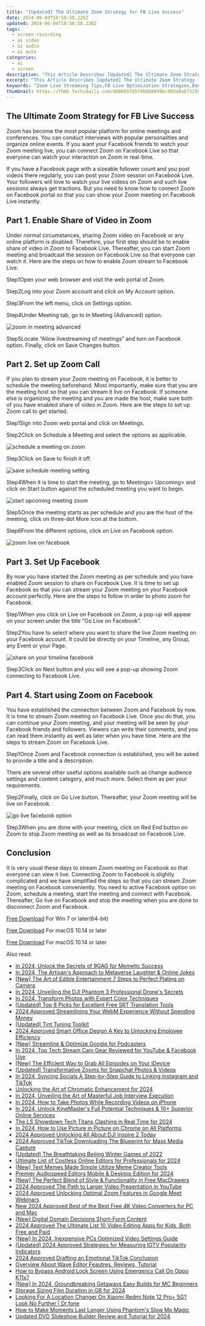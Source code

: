 ```yaml
---
title: "[Updated] The Ultimate Zoom Strategy for FB Live Success"
date: 2024-06-03T18:58:58.226Z
updated: 2024-06-04T18:58:58.226Z
tags: 
  - screen-recording
  - ai video
  - ai audio
  - ai auto
categories: 
  - ai
  - screen
description: "This Article Describes [Updated] The Ultimate Zoom Strategy for FB Live Success"
excerpt: "This Article Describes [Updated] The Ultimate Zoom Strategy for FB Live Success"
keywords: "Zoom Live Streaming Tips,FB Live Optimization Strategies,Boost FB Live Engagement,Maximize Online Presence FB Live,Enhance Zoom for Social Media,Effective FB Live Techniques,Mastery of Zoom Broadcasts"
thumbnail: https://thmb.techidaily.com/dd8665fd574b8b8849bc905e8ab75258e662c1b7c7637037d5e86d15b1b9eaa1.png
---
```


## The Ultimate Zoom Strategy for FB Live Success

Zoom has become the most popular platform for online meetings and conferences. You can conduct interviews with popular personalities and organize online events. If you want your Facebook friends to watch your Zoom meeting live, you can connect Zoom on Facebook Live so that everyone can watch your interaction on Zoom in real-time.

If you have a Facebook page with a sizeable follower count and you post videos there regularly, you can post your Zoom session on Facebook Live. Your followers will love to watch your live videos on Zoom and such live sessions always get tractions. But you need to know how to connect Zoom on Facebook portal so that you can show your Zoom meeting on Facebook Live instantly.

## Part 1\. Enable Share of Video in Zoom

Under normal circumstances, sharing Zoom video on Facebook or any online platform is disabled. Therefore, your first step should be to enable share of video in Zoom to Facebook Live. Thereafter, you can start Zoom meeting and broadcast the session on Facebook Live so that everyone can watch it. Here are the steps on how to enable Zoom stream to Facebook Live.

Step1Open your web browser and visit the web portal of Zoom.

Step2Log into your Zoom account and click on My Account option.

Step3From the left menu, click on Settings option.

Step4Under Meeting tab, go to In Meeting (Advanced) option.

![zoom in meeting advanced](https://images.wondershare.com/filmora/article-images/2022/07/zoom-facebook-1.jpg)

Step5Locate “Allow livestreaming of meetings” and turn on Facebook option. Finally, click on Save Changes button.

## Part 2\. Set up Zoom Call

If you plan to stream your Zoom meeting on Facebook, it is better to schedule the meeting beforehand. Most importantly, make sure that you are the meeting host so that you can stream it live on Facebook. If someone else is organizing the meeting and you are made the host, make sure both of you have enabled share of video in Zoom. Here are the steps to set up Zoom call to get started.

Step1Sign into Zoom web portal and click on Meetings.

Step2Click on Schedule a Meeting and select the options as applicable.

![schedule a meeting on zoom](https://images.wondershare.com/filmora/article-images/2022/07/zoom-facebook-2.jpg)

Step3Click on Save to finish it off.

![save schedule meeting setting](https://images.wondershare.com/filmora/article-images/2022/07/zoom-facebook-3.jpg)

Step4When it is time to start the meeting, go to Meetings> Upcoming> and click on Start button against the scheduled meeting you want to begin.

![start upcoming meeting zoom](https://images.wondershare.com/filmora/article-images/2022/07/zoom-facebook-4.jpg)

Step5Once the meeting starts as per schedule and you are the host of the meeting, click on three-dot More icon at the bottom.

Step6From the different options, click on Live on Facebook option.

![zoom live on facebook](https://images.wondershare.com/filmora/article-images/2022/07/zoom-facebook-5.jpg)

## Part 3\. Set Up Facebook

By now you have started the Zoom meeting as per schedule and you have enabled Zoom session to share on Facebook Live. It is time to set up Facebook so that you can stream your Zoom meeting on your Facebook account perfectly. Here are the steps to follow in order to photo zoom for Facebook.

Step1When you click on Live on Facebook on Zoom, a pop-up will appear on your screen under the title “Go Live on Facebook”.

Step2You have to select where you want to share the live Zoom meeting on your Facebook account. It could be directly on your Timeline, any Group, any Event or your Page.

![share on your timeline facebook](https://images.wondershare.com/filmora/article-images/2022/07/zoom-facebook-6.jpg)

Step3Click on Next button and you will see a pop-up showing Zoom connecting to Facebook Live.

## Part 4\. Start using Zoom on Facebook

You have established the connection between Zoom and Facebook by now. It is time to stream Zoom meeting on Facebook Live. Once you do that, you can continue your Zoom meeting, and your meeting will be seen by your Facebook friends and followers. Viewers can write their comments, and you can read them instantly as well as later when you have time. Here are the steps to stream Zoom on Facebook Live.

Step1Once Zoom and Facebook connection is established, you will be asked to provide a title and a description.

There are several other useful options available such as change audience settings and content category, and much more. Select them as per your requirements.

Step2Finally, click on Go Live button. Thereafter, your Zoom meeting will be live on Facebook.

![go live facebook option](https://images.wondershare.com/filmora/article-images/2022/07/zoom-facebook-7.jpg)

Step3When you are done with your meeting, click on Red End button on Zoom to stop Zoom meeting as well as its broadcast on Facebook Live.

## Conclusion

It is very usual these days to stream Zoom meeting on Facebook so that everyone can view it live. Connecting Zoom to Facebook is slightly complicated and we have simplified the steps so that you can stream Zoom meeting on Facebook conveniently. You need to active Facebook option on Zoom, schedule a meeting, start the meeting and connect with Facebook. Thereafter, Go live on Facebook and stop the meeting when you are done to disconnect Zoom and Facebook.

[Free Download](https://tools.techidaily.com/wondershare/filmora/download/) For Win 7 or later(64-bit)

[Free Download](https://tools.techidaily.com/wondershare/filmora/download/) For macOS 10.14 or later

[Free Download](https://tools.techidaily.com/wondershare/filmora/download/) For macOS 10.14 or later

<ins class="adsbygoogle"
     style="display:block"
     data-ad-format="autorelaxed"
     data-ad-client="ca-pub-7571918770474297"
     data-ad-slot="1223367746"></ins>

<ins class="adsbygoogle"
     style="display:block"
     data-ad-format="autorelaxed"
     data-ad-client="ca-pub-7571918770474297"
     data-ad-slot="1223367746"></ins>



<ins class="adsbygoogle"
     style="display:block"
     data-ad-client="ca-pub-7571918770474297"
     data-ad-slot="8358498916"
     data-ad-format="auto"
     data-full-width-responsive="true"></ins>


<span class="atpl-alsoreadstyle">Also read:</span>
<div><ul>
<li><a href="https://some-approaches.techidaily.com/in-2024-unlock-the-secrets-of-9gag-for-memetic-success/"><u>In 2024, Unlock the Secrets of 9GAG for Memetic Success</u></a></li>
<li><a href="https://some-approaches.techidaily.com/in-2024-the-artisans-approach-to-metaverse-laughter-and-online-jokes/"><u>In 2024, The Artisan's Approach to Metaverse Laughter & Online Jokes</u></a></li>
<li><a href="https://some-approaches.techidaily.com/new-the-art-of-edible-entertainment-7-steps-to-perfect-plating-on-camera/"><u>[New] The Art of Edible Entertainment  7 Steps to Perfect Plating on Camera</u></a></li>
<li><a href="https://some-approaches.techidaily.com/in-2024-unveiling-the-dji-phantom-3-professional-drones-secrets/"><u>In 2024, Unveiling the DJI Phantom 3 Professional Drone's Secrets</u></a></li>
<li><a href="https://some-approaches.techidaily.com/in-2024-transform-photos-with-expert-color-techniques/"><u>In 2024, Transform Photos with Expert Color Techniques</u></a></li>
<li><a href="https://some-approaches.techidaily.com/updated-top-8-picks-for-excellent-free-srt-translation-tools/"><u>[Updated] Top 8 Picks for Excellent Free SRT Translation Tools</u></a></li>
<li><a href="https://some-approaches.techidaily.com/2024-approved-streamlining-your-webm-experience-without-spending-money/"><u>2024 Approved  Streamlining Your WebM Experience Without Spending Money</u></a></li>
<li><a href="https://some-approaches.techidaily.com/updated-tint-tuning-toolkit/"><u>[Updated] Tint Tuning Toolkit</u></a></li>
<li><a href="https://some-approaches.techidaily.com/2024-approved-smart-office-design-a-key-to-unlocking-employee-efficiency/"><u>2024 Approved  Smart Office Design  A Key to Unlocking Employee Efficiency</u></a></li>
<li><a href="https://some-approaches.techidaily.com/new-streamline-and-optimize-google-for-podcasters/"><u>[New] Streamline & Optimize  Google for Podcasters</u></a></li>
<li><a href="https://some-approaches.techidaily.com/in-2024-top-tech-stream-cam-gear-reviewed-for-youtube-and-facebook-use/"><u>In 2024, Top Tech  Stream Cam Gear Reviewed for YouTube & Facebook Use</u></a></li>
<li><a href="https://some-approaches.techidaily.com/new-the-efficient-way-to-grab-all-episodes-on-your-idevice/"><u>[New] The Efficient Way to Grab All Episodes on Your iDevice</u></a></li>
<li><a href="https://some-approaches.techidaily.com/updated-transformative-zooms-for-snapchat-photos-and-videos/"><u>[Updated] Transformative Zooms for Snapchat Photos & Videos</u></a></li>
<li><a href="https://some-approaches.techidaily.com/in-2024-syncing-socials-a-step-by-step-guide-to-linking-instagram-and-tiktok/"><u>In 2024, Syncing Socials  A Step-by-Step Guide to Linking Instagram and TikTok</u></a></li>
<li><a href="https://some-approaches.techidaily.com/unlocking-the-art-of-chromatic-enhancement-for-2024/"><u>Unlocking the Art of Chromatic Enhancement for 2024</u></a></li>
<li><a href="https://some-approaches.techidaily.com/in-2024-unveiling-the-art-of-masterful-job-interview-execution/"><u>In 2024, Unveiling the Art of Masterful Job Interview Execution</u></a></li>
<li><a href="https://some-approaches.techidaily.com/in-2024-how-to-take-photos-while-recording-videos-on-iphone/"><u>In 2024, How to Take Photos While Recording Videos on iPhone</u></a></li>
<li><a href="https://some-approaches.techidaily.com/in-2024-unlock-kinemasters-full-potential-techniques-and-10plus-superior-online-services/"><u>In 2024, Unlock KineMaster's Full Potential  Techniques & 10+ Superior Online Services</u></a></li>
<li><a href="https://some-approaches.techidaily.com/the-ls-showdown-tech-titans-clashing-in-real-time-for-2024/"><u>The LS Showdown  Tech Titans Clashing in Real Time for 2024</u></a></li>
<li><a href="https://some-approaches.techidaily.com/in-2024-how-to-use-picture-in-picture-on-chrome-on-all-platforms/"><u>In 2024, How to Use Picture in Picture on Chrome on All Platforms</u></a></li>
<li><a href="https://some-approaches.techidaily.com/2024-approved-unlocking-all-about-dji-inspire-2-today/"><u>2024 Approved  Unlocking All About DJI Inspire 2 Today</u></a></li>
<li><a href="https://some-approaches.techidaily.com/2024-approved-tiktok-downloading-the-blueprint-for-mass-media-capture/"><u>2024 Approved  TikTok Downloading  The Blueprint for Mass Media Capture</u></a></li>
<li><a href="https://some-approaches.techidaily.com/updated-the-breathtaking-beijing-winter-games-of-2022/"><u>[Updated] The Breathtaking Beijing Winter Games of 2022</u></a></li>
<li><a href="https://some-approaches.techidaily.com/ultimate-list-of-costless-online-editors-for-professionals-for-2024/"><u>Ultimate List of Costless Online Editors for Professionals for 2024</u></a></li>
<li><a href="https://some-approaches.techidaily.com/new-text-memes-made-simple-utilize-meme-creator-tools/"><u>[New] Text Memes Made Simple  Utilize Meme Creator Tools</u></a></li>
<li><a href="https://some-approaches.techidaily.com/premier-audiospeed-editors-mobile-and-desktop-edition-for-2024/"><u>Premier Audiospeed Editors  Mobile & Desktop Edition for 2024</u></a></li>
<li><a href="https://some-approaches.techidaily.com/new-the-perfect-blend-of-style-and-functionality-in-free-macdrawers/"><u>[New] The Perfect Blend of Style & Functionality in Free MacDrawers</u></a></li>
<li><a href="https://some-approaches.techidaily.com/2024-approved-the-path-to-larger-video-presentation-in-youtube/"><u>2024 Approved  The Path to Larger Video Presentation in YouTube</u></a></li>
<li><a href="https://some-approaches.techidaily.com/2024-approved-unlocking-optimal-zoom-features-in-google-meet-webinars/"><u>2024 Approved  Unlocking Optimal Zoom Features in Google Meet Webinars</u></a></li>
<li><a href="https://video-creation-software.techidaily.com/new-2024-approved-best-of-the-best-free-4k-video-converters-for-pc-and-mac/"><u>New 2024 Approved Best of the Best Free 4K Video Converters for PC and Mac</u></a></li>
<li><a href="https://youtube-videos.techidaily.com/new-digital-domain-decisions-short-form-content/"><u>[New] Digital Domain Decisions  Short-Form Content</u></a></li>
<li><a href="https://smart-video-editing.techidaily.com/2024-approved-the-ultimate-list-10-video-editing-apps-for-kids-both-free-and-paid/"><u>2024 Approved The Ultimate List 10 Video Editing Apps for Kids, Both Free and Paid</u></a></li>
<li><a href="https://screen-mirroring-recording.techidaily.com/new-in-2024-inexpensive-pcs-optimized-video-settings-guide/"><u>[New] In 2024, Inexpensive PCs  Optimized Video Settings Guide</u></a></li>
<li><a href="https://instagram-clips.techidaily.com/updated-2024-approved-strategies-for-measuring-igtv-popularity-indicators/"><u>[Updated] 2024 Approved  Strategies for Measuring IGTV Popularity Indicators</u></a></li>
<li><a href="https://tiktok-clips.techidaily.com/2024-approved-drafting-an-emotional-tiktok-conclusion/"><u>2024 Approved  Drafting an Emotional TikTok Conclusion</u></a></li>
<li><a href="https://voice-adjusting.techidaily.com/overview-about-wave-editor-feautres-reviews-tutorial/"><u>Overview About Wave Editor Feautres, Reviews, Tutorial</u></a></li>
<li><a href="https://easy-unlock-android.techidaily.com/how-to-bypass-android-lock-screen-using-emergency-call-on-oppo-k11x-by-drfone-android/"><u>How to Bypass Android Lock Screen Using Emergency Call On Oppo K11x?</u></a></li>
<li><a href="https://screen-sharing-recording.techidaily.com/new-in-2024-groundbreaking-getaways-easy-builds-for-mc-beginners/"><u>[New] In 2024, Groundbreaking Getaways  Easy Builds for MC Beginners</u></a></li>
<li><a href="https://extra-approaches.techidaily.com/storage-sizing-film-duration-in-gb-for-2024/"><u>Storage Sizing  Film Duration in GB for 2024</u></a></li>
<li><a href="https://fake-location.techidaily.com/looking-for-a-location-changer-on-xiaomi-redmi-note-12-proplus-5g-look-no-further-drfone-by-drfone-virtual-android/"><u>Looking For A Location Changer On Xiaomi Redmi Note 12 Pro+ 5G? Look No Further | Dr.fone</u></a></li>
<li><a href="https://extra-lessons.techidaily.com/how-to-make-moments-last-longer-using-phantoms-slow-mo-magic/"><u>How to Make Moments Last Longer  Using Phantom's Slow Mo Magic</u></a></li>
<li><a href="https://ai-editing-video.techidaily.com/updated-dvd-slideshow-builder-review-and-tutorial-for-2024/"><u>Updated DVD Slideshow Builder Review and Tutorial for 2024</u></a></li>
</ul></div>
